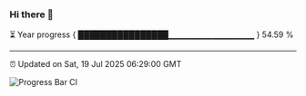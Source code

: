### Hi there 👋

⏳ Year progress { ████████████████▁▁▁▁▁▁▁▁▁▁▁▁▁▁ } 54.59 %

---

⏰ Updated on Sat, 19 Jul 2025 06:29:00 GMT

![Progress Bar CI](https://github.com/liununu/liununu/workflows/Progress%20Bar%20CI/badge.svg)
